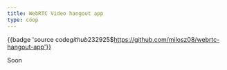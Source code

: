 ```yaml
---
title: WebRTC Video hangout app
type: coop
---
```


{{badge 'source code$github$232925$https://github.com/milosz08/webrtc-hangout-app'}}

Soon
